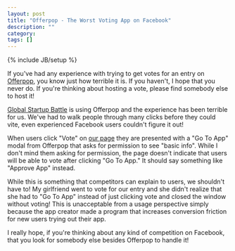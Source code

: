 ```yaml
---
layout: post
title: "Offerpop - The Worst Voting App on Facebook"
description: ""
category:
tags: []
---
```

{% include JB/setup %}

If you've had any experience with trying to get votes for an entry on [Offerpop](http://www.offerpop.com/), you know just how terrible it is.  If you haven't, I hope that you never do.  If you're thinking about hosting a vote, please find somebody else to host it!

[Global Startup Battle](http://bit.ly/GlobalStartupBattle) is using Offerpop and the experience has been terrible for us.  We've had to walk people through many clicks before they could vite, even experienced Facebook users couldn't figure it out!

When users click "Vote" on [our page](http://bit.ly/TcvRrZ) they are presented with a "Go To App" modal from Offerpop that asks for permission to see "basic info".  While I don't mind them asking for permission, the page doesn't indicate that users will be able to vote after clicking "Go To App."  It should say something like "Approve App" instead.

While this is something that competitors can explain to users, we shouldn't have to!  My girlfriend went to vote for our entry and she didn't realize that she had to "Go To App" instead of just clicking vote and closed the window without voting!  This is unacceptable from a usage perspective simply because the app creator made a program that increases conversion friction for new users trying out their app.

I really hope, if you're thinking about any kind of competition on Facebook, that you look for somebody else besides Offerpop to handle it!